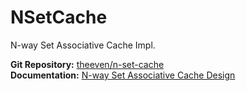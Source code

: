 NSetCache
=========

N-way Set Associative Cache Impl.

**Git Repository:** [theeven/n-set-cache](https://github.com/theeven/n-set-cache)  
**Documentation:** [N-way Set Associative Cache Design](https://github.com/theeven/n-set-cache/blob/master/doc/N-way%20Set%20Associative%20Cache%20Design.pdf)
